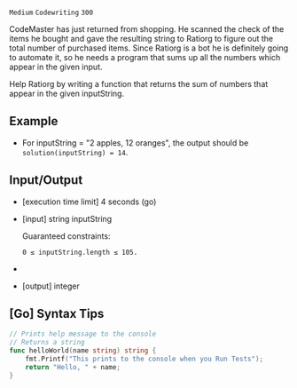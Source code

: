 `Medium`	`Codewriting` 	`300`

CodeMaster has just returned from shopping. He scanned the check of the items he bought and gave the resulting string to Ratiorg to figure out the total number of purchased items. Since Ratiorg is a bot he is definitely going to automate it, so he needs a program that sums up all the numbers which appear in the given input.

Help Ratiorg by writing a function that returns the sum of numbers that appear in the given inputString.

## Example

- For inputString = "2 apples, 12 oranges", the output should be
  `solution(inputString) = 14`.

## Input/Output

- [execution time limit] 4 seconds (go)

- [input] string inputString

  Guaranteed constraints:
  ```
  0 ≤ inputString.length ≤ 105.
  ```
- 
- [output] integer


## [Go] Syntax Tips

``` go
// Prints help message to the console
// Returns a string
func helloWorld(name string) string {
    fmt.Printf("This prints to the console when you Run Tests");
    return "Hello, " + name;
}
```
